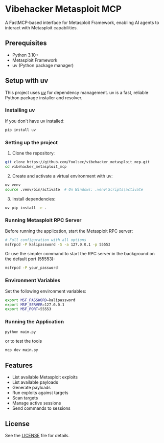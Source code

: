 # Vibehacker Metasploit MCP

A FastMCP-based interface for Metasploit Framework, enabling AI agents to interact with Metasploit capabilities.

## Prerequisites

- Python 3.10+
- Metasploit Framework
- uv (Python package manager)

## Setup with uv

This project uses [uv](https://github.com/astral-sh/uv) for dependency management. uv is a fast, reliable Python package installer and resolver.

### Installing uv

If you don't have uv installed:

```bash
pip install uv
```

### Setting up the project

1. Clone the repository:
```bash
git clone https://github.com/foolsec/vibehacker_metasploit_mcp.git
cd vibehacker_metasploit_mcp
```

2. Create and activate a virtual environment with uv:
```bash
uv venv
source .venv/bin/activate  # On Windows: .venv\Scripts\activate
```

3. Install dependencies:
```bash
uv pip install -e .
```

### Running Metasploit RPC Server

Before running the application, start the Metasploit RPC server:

```bash
# Full configuration with all options
msfrpcd -P kalipassword -S -a 127.0.0.1 -p 55553
```

Or use the simpler command to start the RPC server in the background on the default port (55553):

```bash
msfrpcd -P your_password
```

### Environment Variables

Set the following environment variables:

```bash
export MSF_PASSWORD=kalipassword
export MSF_SERVER=127.0.0.1
export MSF_PORT=55553
```

### Running the Application

```bash
python main.py
```
or to test the tools 
```bash
mcp dev main.py
```
 
## Features

- List available Metasploit exploits
- List available payloads
- Generate payloads
- Run exploits against targets
- Scan targets
- Manage active sessions
- Send commands to sessions

## License

See the [LICENSE](LICENSE) file for details.
